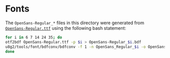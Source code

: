 # Fonts

The `OpenSans-Regular_*` files in this directory were generated from
[`OpenSans-Regular.ttf`](https://fonts.google.com/specimen/Open+Sans) using the following bash statement:

``` bash
for i in 6 7 14 24 35; do
otf2bdf OpenSans-Regular.ttf -p $i > OpenSans-Regular_$i.bdf
u8g2/tools/font/bdfconv/bdfconv -f 1 -n OpenSans_Regular_$i -o OpenSans-Regular_$i.h OpenSans-Regular_$i.bdf
done
```
